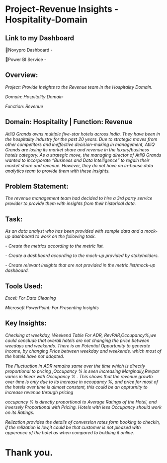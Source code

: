 # Project-Revenue Insights - Hospitality-Domain

## Link to my Dashboard
🔷Novypro Dashboard - 

🔷Power BI Service  - 
## Overview:
*Project: Provide Insights to the Revenue team in the Hospitality Domain.*

*Domain: Hospitality Domain*

*Function: Revenue*


## Domain:  Hospitality | Function: Revenue

*AtliQ Grands owns multiple five-star hotels across India. They have been in the hospitality industry for the past 20 years. Due to strategic moves from other competitors and ineffective decision-making in management, AtliQ Grands are losing its market share and revenue in the luxury/business hotels category. As a strategic move, the managing director of AtliQ Grands wanted to incorporate “Business and Data Intelligence” to regain their market share and revenue. However, they do not have an in-house data analytics team to provide them with these insights.*


## Problem Statement:

*The revenue management team had decided to hire a 3rd party service provider to provide them with insights from their historical data.*


 ## Task:

*As an data analyst who has been provided with sample data and a mock-up dashboard to work on the following task.*

*- Create the metrics according to the metric list.*

*- Create a dashboard according to the mock-up provided by stakeholders.*

*- Create relevant insights that are not provided in the metric list/mock-up dashboard.*


## Tools Used:


*Excel: For Data Cleaning*

*Microsoft PowerPoint: For Presenting Insights*

## Key Insights:

*Checking at weekday, Weekend Table For ADR, RevPAR,Occupancy%,we could conclude that overall hotels are not changing the price between weedays and weekends.
There is an Potential Oppurtunity to generate income, by changing Price between weekday and weekends, which most of the hotels have not adopted.*

*The Fluctuation in ADR remains same over the time which is directly proportional to pricing ,Occupancy % is seen increasing Marginally,Revpar varies in linear with Occupancy % . This shows that the revenue growth over time is only due to its increase in occupancy %, and price for most of the hotels over time is almost constant, this could be an oppturnity to increase revenue through pricing*

*occupancy %  is directly proportional to Average Ratings of the Hotel, and inversely Proportional with Pricing. Hotels with less Occupancy should work on its Ratings.*

*Relization provides the details of conversion rates form booking to checkin, if the relization is low,it could be that customer is not pleased with apperance of the hotel as when compared to bokking it online.*


# Thank you.


